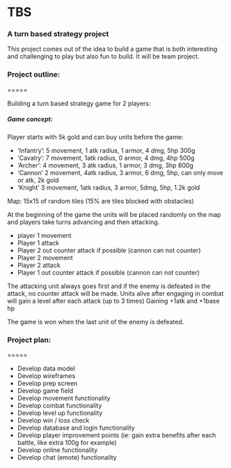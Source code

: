 # TBS
### A turn based strategy project

This project comes out of the idea to build a game that is both interesting and challenging to play but also fun to build. It will be team project. 

### Project outline:
=====

Building a turn based strategy game for 2 players:

##### Game concept: 

Player starts with 5k gold and can buy units before the game:

* ‘Infantry’: 5 movement, 1 atk radius, 1 armor, 4 dmg, 5hp 300g 
* ‘Cavalry’: 7 movement, 1atk radius, 0 armor, 4 dmg, 4hp 500g
* ‘Archer’: 4 movement, 3 atk radius, 1 armor, 3 dmg, 3hp 800g
* ‘Cannon’ 2 movement, 4atk radius, 3 armor, 6 dmg, 5hp, can only move or atk, 2k gold
* ‘Knight’ 3 movement, 1atk radius, 3 armor, 5dmg, 5hp, 1.2k gold 

Map: 15x15 of random tiles (15% are tiles blocked with obstacles)

At the beginning of the game the units will be placed randomly on the map and players take turns advancing and then attacking. 
* player 1 movement
* Player 1 attack
* Player 2 out counter attack if possible (cannon can not counter)
* Player 2 movement
* Player 2 attack
* Player 1 out counter attack if possible (cannon can not counter)

The attacking unit always goes first and if the enemy is defeated in the attack, no counter attack will be made. Units alive after engaging in combat will gain a level after each attack (up to 3 times) 
Gaining +1atk and +1base hp

The game is won when the last unit of the enemy is defeated. 

### Project plan: 
===== 

* Develop data model
* Develop wireframes
* Develop prep screen
* Develop game field
* Develop movement functionality
* Develop combat functionality
* Develop level up functionality
* Develop win / loss check
* Develop database and login functionality
* Develop player improvement points (ie: gain extra benefits after each battle, like extra 100g for example)
* Develop online functionality
* Develop chat (emote) functionality

